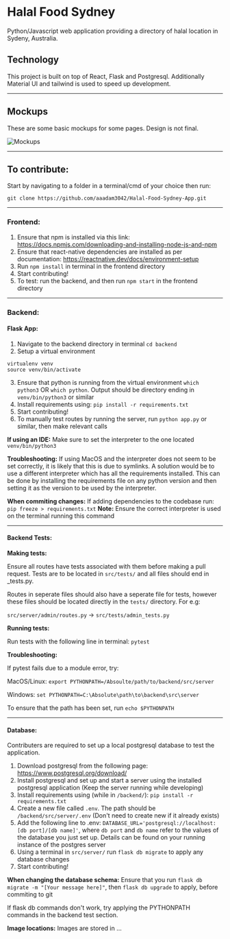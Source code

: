 # Halal Food Sydney
Python/Javascript web application providing a directory of halal location in
Sydeny, Australia.

## Technology
This project is built on top of React, Flask and Postgresql.
Additionally Material UI and tailwind is used to speed up development.

---

## Mockups
These are some basic mockups for some pages. Design is not final.


![Mockups](https://github.com/aaadam3042/Halal-Food-Sydney-App/assets/69839172/e387b90d-98be-4499-b70d-d7032993491d)

---

## To contribute:
Start by navigating to a folder in a terminal/cmd of your choice then run:

`git clone https://github.com/aaadam3042/Halal-Food-Sydney-App.git`

---

### Frontend:

1. Ensure that npm is installed via this link: https://docs.npmjs.com/downloading-and-installing-node-js-and-npm
2. Ensure that react-native dependencies are installed as per documentation: https://reactnative.dev/docs/environment-setup
3. Run `npm install` in terminal in the frontend directory
4. Start contributing!
5. To test: run the backend, and then run `npm start` in the frontend directory

---

### Backend:

#### **Flask App:**

1. Navigate to the backend directory in terminal
`cd backend`
2. Setup a virtual environment
```
virtualenv venv
source venv/bin/activate
```
3. Ensure that python is running from the virtual environment
`which python3`
OR
`which python`.
Output should be directory ending in `venv/bin/python3` or similar
4. Install requirements using:
`pip install -r requirements.txt`
5. Start contributing!
6. To manually test routes by running the server, run `python app.py` or similar, then make relevant calls

**If using an IDE:** Make sure to set the interpreter to the one located `venv/bin/python3`

**Troubleshooting:** 
If using MacOS and the interpreter does not seem to be set correctly, it is likely that this is due to symlinks. A solution would be to use a different interpreter which has all the requirements installed. This can be done by installing the requirements file on any python version and then setting it as the version to be used by the interpreter.

**When commiting changes:** If adding dependencies to the codebase run:
`pip freeze > requirements.txt`
**Note:** Ensure the correct interpreter is used on the terminal running this command

---

#### **Backend Tests:**

**Making tests:**

Ensure all routes have tests associated with them before making a pull request. 
Tests are to be located in `src/tests/` and all files should end in _tests.py.

Routes in seperate files should also have a seperate file for tests, however these files should be located directly in the `tests/` directory. For e.g:

`src/server/admin/routes.py` -> `src/tests/admin_tests.py`

**Running tests:**

Run tests with the following line in terminal: `pytest` 

**Troubleshooting:**

If pytest fails due to a module error, try:

MacOS/Linux: `export PYTHONPATH=/Absoulte/path/to/backend/src/server `

Windows: `set PYTHONPATH=C:\Absolute\path\to\backend\src\server`


To ensure that the path has been set, run `echo $PYTHONPATH`

---

#### **Database:**

Contributers are required to set up a local postgresql database to test the application.

1. Download postgresql from the following page: https://www.postgresql.org/download/
2. Install postgresql and set up and start a server using the installed postgresql application (Keep the server running while developing)
3. Install requirements using (while in `/backend/`):
`pip install -r requirements.txt`
4. Create a new file called `.env`. The path should be `/backend/src/server/.env` (Don't need to create new if it already exists)
5. Add the following line to .env: `DATABASE_URL='postgresql://localhost:[db port]/[db name]'`, where `db port` and `db name` refer to the values of the database you just set up. Details can be found on your running instance of the postgres server
6. Using a terminal in `src/server/` run `flask db migrate` to apply any database changes
7. Start contributing!

**When changing the database schema:** Ensure that you run `flask db migrate -m "[Your message here]"`, then `flask db upgrade` to apply, before commiting to git 

If flask db commands don't work, try applying the PYTHONPATH commands in the backend test section.

**Image locations:** Images are stored in ...
